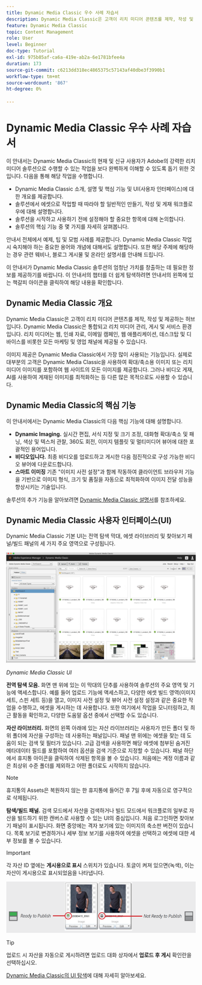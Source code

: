 ```yaml
---
title: Dynamic Media Classic 우수 사례 자습서
description: Dynamic Media Classic은 고객이 리치 미디어 콘텐츠를 제작, 작성 및 제공하는 허브입니다. 이 모범 사례 튜토리얼은 Dynamic Media Classic의 현재 및 신규 사용자가 Adobe의 강력한 리치 미디어 솔루션으로 수행할 수 있는 작업을 보다 완벽하게 이해할 수 있도록 만들어졌습니다. 이 튜토리얼에서는 Dynamic Media Classic에 대해 알아보고 핵심 기능과 사용자 인터페이스에 대해 간략히 살펴봅니다.
feature: Dynamic Media Classic
topic: Content Management
role: User
level: Beginner
doc-type: Tutorial
exl-id: 975b85af-ca6a-419e-ab2a-6e1781bfee4a
duration: 173
source-git-commit: c6213dd318ec4865375c57143af40dbe3f3990b1
workflow-type: tm+mt
source-wordcount: '867'
ht-degree: 0%

---
```


# Dynamic Media Classic 우수 사례 자습서

이 안내서는 Dynamic Media Classic의 현재 및 신규 사용자가 Adobe의 강력한 리치 미디어 솔루션으로 수행할 수 있는 작업을 보다 완벽하게 이해할 수 있도록 돕기 위한 것입니다. 다음을 통해 해당 작업을 수행합니다.

- Dynamic Media Classic 소개, 설명 및 핵심 기능 및 UI(사용자 인터페이스)에 대한 개요를 제공합니다.
- 솔루션에서 에셋으로 작업할 때 따라야 할 일반적인 만들기, 작성 및 게재 워크플로우에 대해 설명합니다.
- 솔루션을 시작하고 사용하기 전에 설정해야 할 중요한 항목에 대해 논의합니다.
- 솔루션의 핵심 기능 중 몇 가지를 자세히 살펴봅니다.

안내서 전체에서 예제, 팁 및 모범 사례를 제공합니다. Dynamic Media Classic 작업 시 숙지해야 하는 중요한 용어와 개념에 대해서도 설명합니다. 또한 해당 주제에 해당하는 경우 관련 웨비나, 블로그 게시물 및 온라인 설명서를 안내해 드립니다.

이 안내서가 Dynamic Media Classic 솔루션의 엄청난 가치를 창출하는 데 필요한 정보를 제공하기를 바랍니다. 이 안내서의 챕터를 더 쉽게 탐색하려면 안내서의 왼쪽에 있는 책갈피 아이콘을 클릭하여 해당 내용을 확인합니다.

## Dynamic Media Classic 개요

Dynamic Media Classic은 고객이 리치 미디어 콘텐츠를 제작, 작성 및 제공하는 허브입니다. Dynamic Media Classic은 통합되고 리치 미디어 관리, 게시 및 서비스 환경입니다. 리치 미디어는 웹, 인쇄 자료, 이메일 캠페인, 웹 애플리케이션, 데스크탑 및 디바이스를 비롯한 모든 마케팅 및 영업 채널에 제공될 수 있습니다.

이미지 제공은 Dynamic Media Classic에서 가장 많이 사용되는 기능입니다. 실제로 대부분의 고객은 Dynamic Media Classic을 사용하여 확대/축소용 이미지 또는 리치 미디어 이미지를 포함하여 웹 사이트의 모든 이미지를 제공합니다. 그러나 비디오 게재, AI를 사용하여 게재된 이미지를 최적화하는 등 다른 많은 목적으로도 사용할 수 있습니다.

## Dynamic Media Classic의 핵심 기능

이 안내서에서는 Dynamic Media Classic의 다음 핵심 기능에 대해 설명합니다.

- **Dynamic Imaging.** 실시간 편집, 서식 지정 및 크기 조정, 대화형 확대/축소 및 패닝, 색상 및 텍스처 관찰, 360도 회전, 이미지 템플릿 및 멀티미디어 뷰어에 대한 포괄적인 용어입니다.
- **비디오입니다.** 최종 비디오를 업로드하고 게시한 다음 점진적으로 구성 가능한 비디오 뷰어에 다운로드합니다.
- **스마트 이미징** 기존 &quot;이미지 사전 설정&quot;과 함께 작동하여 클라이언트 브라우저 기능을 기반으로 이미지 형식, 크기 및 품질을 자동으로 최적화하여 이미지 전달 성능을 향상시키는 기술입니다.

솔루션의 추가 기능을 알아보려면 [Dynamic Media Classic 설명서](https://experienceleague.adobe.com/docs/dynamic-media-classic/using/intro/introduction.html)를 참조하세요.

## Dynamic Media Classic 사용자 인터페이스(UI)

Dynamic Media Classic 기본 UI는 전역 탐색 막대, 에셋 라이브러리 및 찾아보기 패널/빌드 패널의 세 가지 주요 영역으로 구성됩니다.

![이미지](assets/overview/overview-dmc-ui-ew.png)

_Dynamic Media Classic UI_

**전역 탐색 모음.** 화면 맨 위에 있는 이 막대의 단추를 사용하여 솔루션의 주요 영역 및 기능에 액세스합니다. 예를 들어 업로드 기능에 액세스하고, 다양한 에셋 빌드 영역(이미지 세트, 스핀 세트 등)을 열고, 이미지 사전 설정 및 뷰어 사전 설정 설정과 같은 중요한 작업을 수행하고, 에셋을 게시하는 데 사용합니다. 또한 여기에서 작업을 모니터링하고, 최근 활동을 확인하고, 다양한 도움말 옵션 중에서 선택할 수도 있습니다.

**자산 라이브러리.** 화면의 왼쪽 아래에 있는 자산 라이브러리는 사용자가 만든 폴더 및 하위 폴더에 자산을 구성하는 데 사용하는 패널입니다. 패널 맨 위에는 에셋을 찾는 데 도움이 되는 검색 및 필터가 있습니다. 고급 검색을 사용하면 해당 에셋에 첨부된 숨겨진 메타데이터 필드를 포함하여 여러 옵션을 검색 기준으로 지정할 수 있습니다. 패널 하단에서 휴지통 아이콘을 클릭하여 삭제된 항목을 볼 수 있습니다. 처음에는 계정 이름과 같은 최상위 수준 폴더를 제외하고 어떤 폴더로도 시작하지 않습니다.

>[!NOTE]
>
>휴지통의 Assets은 복원하지 않는 한 휴지통에 들어간 후 7일 후에 자동으로 영구적으로 삭제됩니다.

**탐색/빌드 패널.** 검색 모드에서 자산을 검색하거나 빌드 모드에서 워크플로의 일부로 자산을 빌드하기 위한 캔버스로 사용할 수 있는 UI의 중심입니다. 처음 로그인하면 찾아보기 패널이 표시됩니다. 화면 중앙에는 격자 보기에 있는 이미지의 축소판 버전이 있습니다. 목록 보기로 변경하거나 세부 정보 보기를 사용하여 에셋을 선택하고 에셋에 대한 세부 정보를 볼 수 있습니다.

>[!IMPORTANT]
>
>각 자산 ID 옆에는 **게시용으로 표시** 스위치가 있습니다. 토글이 켜져 있으면(녹색), 이는 자산이 게시용으로 표시되었음을 나타냅니다.

![이미지](assets/overview/overview-mark-for-publish.png)

>[!TIP]
>
>업로드 시 자산을 자동으로 게시하려면 업로드 대화 상자에서 **업로드 후 게시** 확인란을 선택하십시오.

[Dynamic Media Classic의 UI 탐색](https://experienceleague.adobe.com/docs/dynamic-media-classic/using/getting-started/navigation-basics.html)에 대해 자세히 알아보세요.
